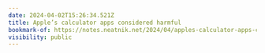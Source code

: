 ```yaml
---
date: 2024-04-02T15:26:34.521Z
title: Apple’s calculator apps considered harmful
bookmark-of: https://notes.neatnik.net/2024/04/apples-calculator-apps-considered-harmful
visibility: public
---
```

